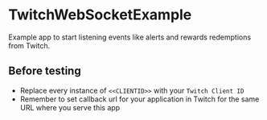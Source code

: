 # TwitchWebSocketExample

Example app to start listening events like alerts and rewards redemptions from Twitch.

## Before testing

- Replace every instance of `<<CLIENTID>>` with your `Twitch Client ID`
- Remember to set callback url for your application in Twitch for the same URL where you serve this app
